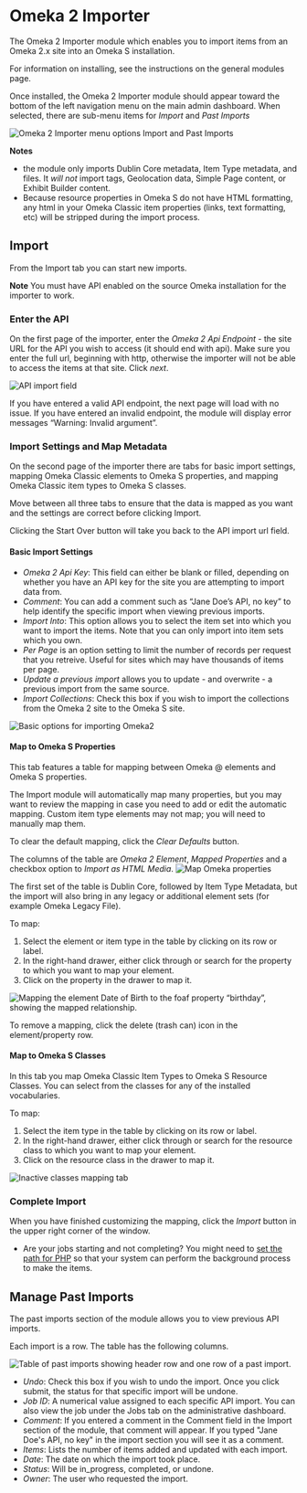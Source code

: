 # Omeka 2 Importer

The Omeka 2 Importer module which enables you to import items from an Omeka 2.x site into an Omeka S installation. 

For information on installing, see the instructions on the general modules page. 

Once installed, the Omeka 2 Importer module should appear toward the bottom of the left navigation menu on the main admin dashboard. When selected, there are sub-menu items for *Import* and *Past Imports*

![Omeka 2 Importer menu options Import and Past Imports](../modules/modulesfiles/o2i_menu.png)

**Notes** 

- the module only imports Dublin Core metadata, Item Type metadata, and files. It *will not* import tags,  Geolocation data, Simple Page content, or Exhibit Builder content.
- Because resource properties in Omeka S do not have HTML formatting, any html in your Omeka Classic item properties (links, text formatting, etc) will be stripped during the import process.

## Import

From the Import tab you can start new imports. 

**Note** You must have API enabled on the source Omeka installation for the importer to work.

### Enter the API
On the first page of the importer, enter the *Omeka 2 Api Endpoint* - the site URL for the API you wish to access (it should end with api). Make sure you enter the full url, beginning with http, otherwise the importer will not be able to access the items at that site. Click *next*.

![API import field](../modules/modulesfiles/o2i_enterapi.png)

If you have entered a valid API endpoint, the next page will load with no issue. If you have entered an invalid endpoint, the module will display error messages “Warning: Invalid argument”.

### Import Settings and Map Metadata
On the second page of the importer there are tabs for basic import settings, mapping Omeka Classic elements to Omeka S properties, and mapping Omeka Classic item types to Omeka S classes. 

Move between all three tabs to ensure that the data is mapped as you want and the settings are correct before clicking Import.

Clicking the Start Over button will take you back to the API import url field.

#### Basic Import Settings
* *Omeka 2 Api Key*: This field can either be blank or filled, depending on whether you have an API key for the site you are attempting to import data from.  
* *Comment*: You can add a comment such as “Jane Doe’s API, no key” to help identify the specific import when viewing previous imports.  
* *Import Into*: This option allows you to select the item set into which you want to import the items. Note that you can only import into item sets which you own.
* *Per Page* is an option setting to limit the number of records per request that you retreive. Useful for sites which may have thousands of items per page.
* *Update a previous import* allows you to update - and overwrite - a previous import from the same source.
* *Import Collections*: Check this box if you wish to import the collections from the Omeka 2 site to the Omeka S site.

![Basic options for importing Omeka2](../modules/modulesfiles/o2i_basic.png)

#### Map to Omeka S Properties
This tab features a table for mapping between Omeka @ elements and Omeka S properties. 

The Import module will automatically map many properties, but you may want to review the mapping in case you need to add or edit the automatic mapping. 
Custom item type elements may not map; you will need to manually map them. 

To clear the default mapping, click the *Clear Defaults* button. 

The columns of the table are *Omeka 2 Element*, *Mapped Properties* and a checkbox option to *Import as HTML Media*. 
![Map Omeka properties](../modules/modulesfiles/o2i_mapprop.png)

The first set of the table is Dublin Core, followed by Item Type Metadata, but the import will also bring in any legacy or additional element sets (for example Omeka Legacy File).

To map:

1. Select the element or item type in the table by clicking on its row or label.
1. In the  right-hand drawer, either click through or search for the property to which you want to map your element. 
1. Click on the property in the drawer to map it. 

![Mapping the element Date of Birth to the foaf property “birthday”, showing the mapped relationship.](../modules/modulesfiles/o2i_mapping.png)

To remove a mapping, click the delete (trash can) icon in the element/property row.

#### Map to Omeka S Classes
In this tab you map Omeka Classic Item Types to Omeka S Resource Classes. You can select from the classes for any of the installed vocabularies.  

To map:

1. Select the item type in the table by clicking on its row or label.
1. In the  right-hand drawer, either click through or search for the resource class to which you want to map your element. 
1. Click on the resource class in the drawer to map it. 

![Inactive classes mapping tab](../modules/modulesfiles/o2i_mapclass.png)

### Complete Import
When you have finished customizing the mapping, click the *Import* button in the upper right corner of the window.

- Are your jobs starting and not completing? You might need to [set the path for PHP](../configuration/) so that your system can perform the background process to make the items.

## Manage Past Imports

The past imports section of the module allows you to view previous API imports.

Each import is a row. The table has the following columns.

![Table of past imports showing header row and one row of a past import.](../modules/modulesfiles/o2i_past.png)

* *Undo*: Check this box if you wish to undo the import. Once you click submit, the status for that specific import will be undone.    
* *Job ID*: A numerical value assigned to each specific API import. You can also view the job under the Jobs tab on the administrative dashboard.  
* *Comment*: If you entered a comment in the Comment field in the Import section of the module, that comment will appear. If you typed "Jane Doe's API, no key" in the import section you will see it as a comment.  
* *Items*: Lists the number of items added and updated with each import.   
* *Date*: The date on which the import took place.   
* *Status*: Will be in_progress, completed, or undone.  
* *Owner*: The user who requested the import.
